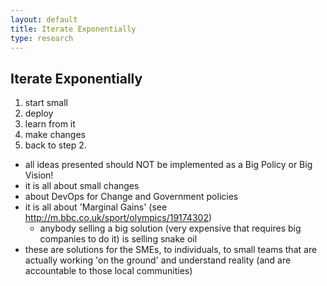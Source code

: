 ```yaml
---
layout: default
title: Iterate Exponentially
type: research
---
```


## Iterate Exponentially

  1. start small
  2. deploy
  3. learn from it
  4. make changes
  5. back to step 2.

  * all ideas presented should NOT be implemented as a Big Policy or Big Vision!
  * it is all about small changes
  * about DevOps for Change and Government policies
  * it is all about 'Marginal Gains' (see http://m.bbc.co.uk/sport/olympics/19174302)
    * anybody selling a big solution (very expensive that requires big companies to do it) is selling snake oil
  * these are solutions for the SMEs, to individuals, to small teams that are actually working 'on the ground' and understand reality (and are accountable to those local communities)
